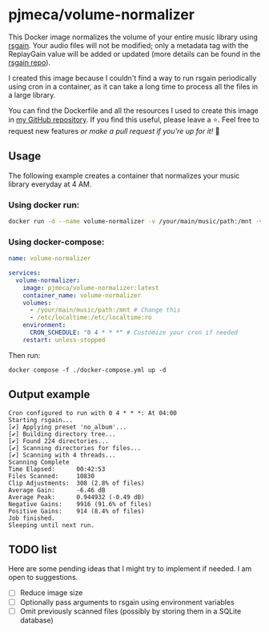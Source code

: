 # pjmeca/volume-normalizer

This Docker image normalizes the volume of your entire music library using [rsgain](https://github.com/complexlogic/rsgain). Your audio files will not be modified; only a metadata tag with the ReplayGain value will be added or updated (more details can be found in the [rsgain repo](https://github.com/complexlogic/rsgain)).

I created this image because I couldn't find a way to run rsgain periodically using cron in a container, as it can take a long time to process all the files in a large library.

You can find the Dockerfile and all the resources I used to create this image in [my GitHub repository](https://github.com/pjmeca). If you find this useful, please leave a ⭐. Feel free to request new features *or make a pull request if you're up for it!* 💪

## Usage

The following example creates a container that normalizes your music library everyday at 4 AM.

### Using docker run:

```sh
docker run -d --name volume-normalizer -v /your/main/music/path:/mnt -v /etc/localtime:/etc/localtime:ro -e CRON_SCHEDULE="0 4 * * *" --restart unless-stopped pjmeca/volume-normalizer:latest
```

### Using docker-compose:

```yml docker-compose.yml
name: volume-normalizer

services:
  volume-normalizer:
    image: pjmeca/volume-normalizer:latest
    container_name: volume-normalizer
    volumes:
      - /your/main/music/path:/mnt # Change this
      - /etc/localtime:/etc/localtime:ro
    environment:
      CRON_SCHEDULE: "0 4 * * *" # Customize your cron if needed
    restart: unless-stopped
```

Then run:

```
docker compose -f ./docker-compose.yml up -d
```

## Output example

```
Cron configured to run with 0 4 * * *: At 04:00
Starting rsgain...
[✔] Applying preset 'no_album'...
[✔] Building directory tree...
[✔] Found 224 directories...
[✔] Scanning directories for files...
[✔] Scanning with 4 threads...
Scanning Complete
Time Elapsed:      00:42:53
Files Scanned:     10830
Clip Adjustments:  308 (2.8% of files)
Average Gain:      -6.46 dB
Average Peak:      0.944932 (-0.49 dB)
Negative Gains:    9916 (91.6% of files)
Positive Gains:    914 (8.4% of files)
Job finished.
Sleeping until next run.
```

## TODO list

Here are some pending ideas that I might try to implement if needed. I am open to suggestions.

- [ ] Reduce image size
- [ ] Optionally pass arguments to rsgain using environment variables
- [ ] Omit previously scanned files (possibly by storing them in a SQLite database)